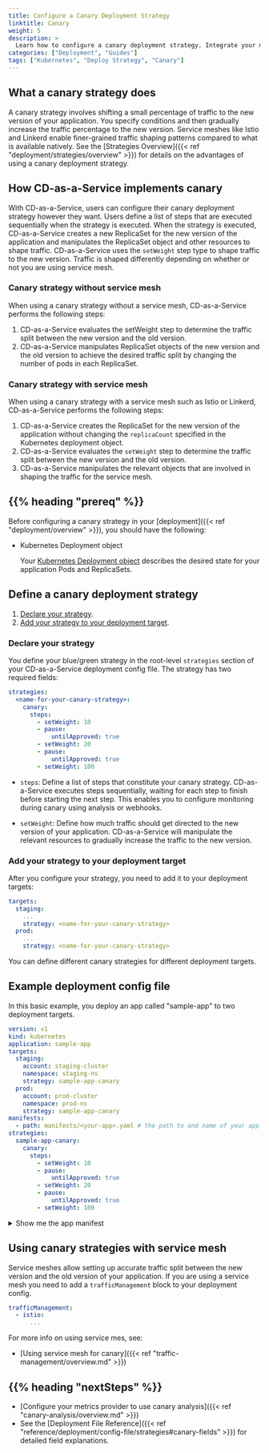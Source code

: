 ```yaml
---
title: Configure a Canary Deployment Strategy
linktitle: Canary
weight: 5
description: >
  Learn how to configure a canary deployment strategy. Integrate your metrics provider, create a retrospective analysis query, and add canary analysis as a deployment constraint. Deploy your app to your Kubernetes cluster.
categories: ["Deployment", "Guides"]
tags: ["Kubernetes", "Deploy Strategy", "Canary"]
---
```


## What a canary strategy does

A canary strategy involves shifting a small percentage of traffic to the new version of your application. You specify conditions and then gradually increase the traffic percentage to the new version. Service meshes like Istio and Linkerd enable finer-grained traffic shaping patterns compared to what is available natively. See the [Strategies Overview]({{< ref "deployment/strategies/overview" >}}) for details on the advantages of using a canary deployment strategy.

## How CD-as-a-Service implements canary
With CD-as-a-Service, users can configure their canary deployment strategy however they want. Users define a list of steps that are executed sequentially when the strategy is executed. When the strategy is executed, CD-as-a-Service creates a new ReplicaSet for the new version of the application and manipulates the ReplicaSet object and other resources to shape traffic. CD-as-a-Service uses the `setWeight` step type to shape traffic to the new version. Traffic is shaped differently depending on whether or not you are using service mesh.

### Canary strategy without service mesh
When using a canary strategy without a service mesh, CD-as-a-Service performs the following steps:
1. CD-as-a-Service evaluates the setWeight step to determine the traffic split between the new version and the old version.
1. CD-as-a-Service manipulates ReplicaSet  objects of the new version and the old version to achieve the desired traffic split by changing the number of pods in each ReplicaSet.


### Canary strategy with service mesh
When using a canary strategy with a service mesh such as Istio or Linkerd, CD-as-a-Service performs the following steps:
1. CD-as-a-Service creates the ReplicaSet for the new version of the application without changing the `replicaCount` specified in the Kubernetes deployment object. 
1. CD-as-a-Service evaluates the `setWeight` step to determine the traffic split between the new version and the old version.
1. CD-as-a-Service manipulates the relevant objects that are involved in shaping the traffic for the service mesh. 

## {{% heading "prereq" %}}

Before configuring a canary strategy in your [deployment]({{< ref "deployment/overview" >}}), you should have the following:

* Kubernetes Deployment object
  
  Your [Kubernetes Deployment object](https://kubernetes.io/docs/concepts/workloads/controllers/deployment/#creating-a-deployment) describes the desired state for your application Pods and ReplicaSets. 

## Define a canary deployment strategy

1. [Declare your strategy](#declare-your-strategy).
1. [Add your strategy to your deployment target](#add-your-strategy-to-your-deployment-target).


### Declare your strategy

You define your blue/green strategy in the root-level `strategies` section of your CD-as-a-Service deployment config file.  The strategy has two required fields:


```yaml
strategies:
  <name-for-your-canary-strategy>:
    canary:
      steps:
        - setWeight: 10
        - pause:
            untilApproved: true
        - setWeight: 20
        - pause:
            untilApproved: true
        - setWeight: 100
```
* `steps`: Define a list of steps that constitute your canary strategy. CD-as-a-Service executes steps sequentially, waiting for each step to finish before starting the next step. This enables you to configure monitoring during canary using analysis or webhooks. 

* `setWeight`: Define how much traffic should get directed to the new version of your application. CD-as-a-Service will manipulate the relevant resources to gradually increase the traffic to the new version. 

### Add your strategy to your deployment target

After you configure your strategy, you need to add it to your deployment targets:

```yaml
targets:
  staging:  
    ...
    strategy: <name-for-your-canary-strategy>
  prod:  
    ...
    strategy: <name-for-your-canary-strategy>
```

You can define different canary strategies for different deployment targets.

## Example deployment config file

In this basic example, you deploy an app called "sample-app" to two deployment targets.

```yaml
version: v1
kind: kubernetes
application: sample-app
targets:
  staging:  
    account: staging-cluster
    namespace: staging-ns
    strategy: sample-app-canary
  prod:  
    account: prod-cluster
    namespace: prod-ns
    strategy: sample-app-canary
manifests:
  - path: manifests/<your-app>.yaml # the path to and name of your app manifest
strategies:
  sample-app-canary:
    canary:
      steps:
        - setWeight: 10
        - pause:
            untilApproved: true
        - setWeight: 20
        - pause:
            untilApproved: true
        - setWeight: 100
```

<details><summary>Show me the app manifest</summary>

```yaml
apiVersion: apps/v1
kind: Deployment
metadata:
  name: sample-app
  annotations: 
    "app": "sample-app"
spec:
  revisionHistoryLimit: 1
  replicas: 2
  strategy:
    type: RollingUpdate
    rollingUpdate:
      maxSurge: 2
      maxUnavailable: 1
  selector:
    matchLabels:
      app: sample-app
  template:
    metadata:
      labels:
        app: sample-app
      annotations: 
        "app": "sample-app"
    spec:
      containers:
      - image:  demoimages/bluegreen:v3 #v5, v4, v3
        imagePullPolicy: Always
        name: sample-app
        resources:
          limits:
            cpu: "100m" # this is to ensure the above busy wait cannot DOS a low CPU cluster.
            memory: "70Mi"
          requests:
            cpu: "10m" # this is to ensure the above busy wait cannot DOS a low CPU cluster.
            memory: "70Mi"
        #ports:
        #  - containerPort: 8086
      restartPolicy: Always
---

apiVersion: v1
kind: Service
metadata:
  name: sample-app-svc
  labels:
    app: sample-app
spec:
  selector:
    app: sample-app
  ports:
    - name: http
      port: 80
      targetPort: 8000
      protocol: TCP
```
</details>

## Using canary strategies with service mesh

Service meshes allow setting up accurate traffic split between the new version and the old version of your application. If you are using a service mesh you need to add a `trafficManagement` block to your deployment config. 

```yaml
trafficManagement:
  - istio:
      ...
```
For more info on using service mes, see:
* [Using service mesh for canary]({{< ref "traffic-management/overview.md" >}})

## {{% heading "nextSteps" %}}

* [Configure your metrics provider to use canary analysis]({{< ref "canary-analysis/overview.md" >}})
* See the [Deployment File Reference]({{< ref "reference/deployment/config-file/strategies#canary-fields" >}}) for detailed field explanations.